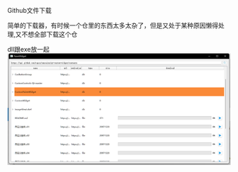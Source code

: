 Github文件下载

简单的下载器，有时候一个仓里的东西太多太杂了，但是又处于某种原因懒得处理,又不想全部下载这个仓

dll跟exe放一起
![](https://github.com/suncaiyu/Githubdownload/blob/main/snap/1.png)
